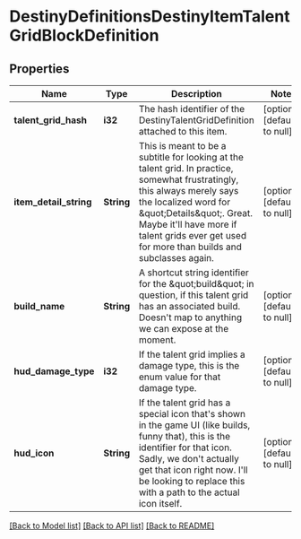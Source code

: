 # DestinyDefinitionsDestinyItemTalentGridBlockDefinition

## Properties
Name | Type | Description | Notes
------------ | ------------- | ------------- | -------------
**talent_grid_hash** | **i32** | The hash identifier of the DestinyTalentGridDefinition attached to this item. | [optional] [default to null]
**item_detail_string** | **String** | This is meant to be a subtitle for looking at the talent grid. In practice, somewhat frustratingly, this always merely says the localized word for \&quot;Details\&quot;. Great. Maybe it&#39;ll have more if talent grids ever get used for more than builds and subclasses again. | [optional] [default to null]
**build_name** | **String** | A shortcut string identifier for the \&quot;build\&quot; in question, if this talent grid has an associated build. Doesn&#39;t map to anything we can expose at the moment. | [optional] [default to null]
**hud_damage_type** | **i32** | If the talent grid implies a damage type, this is the enum value for that damage type. | [optional] [default to null]
**hud_icon** | **String** | If the talent grid has a special icon that&#39;s shown in the game UI (like builds, funny that), this is the identifier for that icon. Sadly, we don&#39;t actually get that icon right now. I&#39;ll be looking to replace this with a path to the actual icon itself. | [optional] [default to null]

[[Back to Model list]](../README.md#documentation-for-models) [[Back to API list]](../README.md#documentation-for-api-endpoints) [[Back to README]](../README.md)


